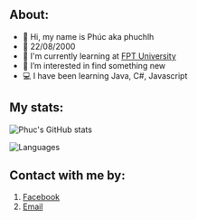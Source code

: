 ## About:
- 👋 Hi, my name is Phúc aka phuchlh
- 🎂 22/08/2000
- 🏫 I'm currently learning at [FPT University](https://www.facebook.com/FPTU.HCM)
- 👀 I’m interested in find something new
- 💻 I have been learning Java, C#, Javascript

## My stats:
![Phuc's GitHub stats](https://github-readme-stats.vercel.app/api?username=phuchlh&show_icons=true&theme=blueberry&hide_border=true)

![Languages](https://github-readme-stats.vercel.app/api/top-langs/?username=phuchlh&layout=compact&theme=blueberry&hide_border=true)

## Contact with me by:
1. [Facebook](https://facebook.com/hongphuc.huynhle.1)
2. [Email](mailto:phuchlh.job@gmail.com)
